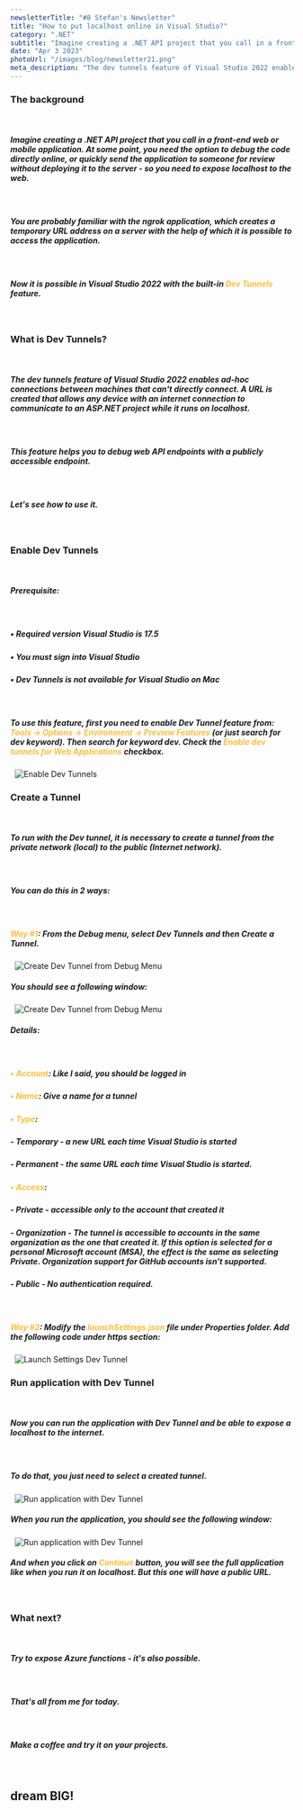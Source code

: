 ```yaml
---
newsletterTitle: "#8 Stefan's Newsletter"
title: "How to put localhost online in Visual Studio?"
category: ".NET"
subtitle: "Imagine creating a .NET API project that you call in a front-end web or mobile application..."
date: "Apr 3 2023"
photoUrl: "/images/blog/newsletter21.png"
meta_description: "The dev tunnels feature of Visual Studio 2022 enables ad-hoc connections between machines that can't directly connect. This feature helps you to debug web API endpoints with a publicly accessible endpoint."
---
```



### The background
&nbsp;
&nbsp;
##### Imagine creating a .NET API project that you call in a front-end web or mobile application. At some point, you need the option to debug the code directly online, or quickly send the application to someone for review without deploying it to the server - so you need to expose localhost to the web.
&nbsp;
##### You are probably familiar with the ngrok application, which creates a temporary URL address on a server with the help of which it is possible to access the application.
&nbsp;
##### Now it is possible in Visual Studio 2022 with the built-in <span style="color: #ffbd39"><b>Dev Tunnels</b></span> feature.
&nbsp;
&nbsp;
### What is Dev Tunnels?
&nbsp;
&nbsp;

##### The dev tunnels feature of Visual Studio 2022 enables ad-hoc connections between machines that can't directly connect. A URL is created that allows any device with an internet connection to communicate to an ASP.NET  project while it runs on localhost.
&nbsp;
##### This feature helps you to debug web API endpoints with a publicly accessible endpoint.
&nbsp;
##### Let's see how to use it.
&nbsp;
&nbsp;
### Enable Dev Tunnels
&nbsp;
&nbsp;

##### Prerequisite:
&nbsp;
##### • Required version Visual Studio is 17.5
##### • You must sign into Visual Studio
##### • Dev Tunnels is not available for Visual Studio on Mac  
&nbsp;
##### To use this feature, first you need to enable Dev Tunnel feature from: <span style="color: #ffbd39"><b>Tools -> Options -> Environment -> Preview Features</b></span> (or just search for dev keyword). Then search for keyword dev. Check the <span style="color: #ffbd39"> <b>Enable dev tunnels for Web Applications</b></span> checkbox.
&nbsp;
![Enable Dev Tunnels](/images/blog/posts/how-to-put-localhost-online-in-visualstudio/enable-dev-tunnels.png)
&nbsp;
&nbsp;
### Create a Tunnel
&nbsp;
&nbsp;

##### To run with the Dev tunnel, it is necessary to create a tunnel from the private network (local) to the public (Internet network).
&nbsp;
##### You can do this in 2 ways:
&nbsp;
##### <span style="color: #ffbd39"><b>Way #1</b></span>: From the Debug menu, select Dev Tunnels and then Create a Tunnel.
&nbsp;
![Create Dev Tunnel from Debug Menu](/images/blog/posts/how-to-put-localhost-online-in-visualstudio/create-dev-tunnel-from-debug-menu.jpg)
&nbsp;
##### You should see a following window:
&nbsp;
![Create Dev Tunnel from Debug Menu](/images/blog/posts/how-to-put-localhost-online-in-visualstudio/account-to-create-dev-tunnel.png)
&nbsp;
##### Details:
&nbsp;
##### <span style="color: #ffbd39"><b>• Account</b></span>: Like I said, you should be logged in
##### <span style="color: #ffbd39"><b>• Name</b></span>: Give a name for a tunnel
##### <span style="color: #ffbd39"><b>• Type</b></span>:
##### - Temporary -  a new URL each time Visual Studio is started
##### - Permanent - the same URL each time Visual Studio is started. 
##### <span style="color: #ffbd39"><b>• Access</b></span>:
##### - Private - accessible only to the account that created it
##### - Organization - The tunnel is accessible to accounts in the same organization as the one that created it. If this option is selected for a personal Microsoft account (MSA), the effect is the same as selecting Private. Organization support for GitHub accounts isn't supported. 
#####  - Public - No authentication required. 
&nbsp;
##### <span style="color: #ffbd39"><b>Way #2</b></span>: Modify the <span style="color: #ffbd39"><b>launchSettings.json</b></span> file under Properties folder. Add the following code under https section: 
&nbsp;
![Launch Settings Dev Tunnel](/images/blog/posts/how-to-put-localhost-online-in-visualstudio/launchsettings-dev-tunnels.png)
&nbsp;
&nbsp;
### Run application with Dev Tunnel
&nbsp;
&nbsp;

##### Now you can run the application with Dev Tunnel and be able to expose a localhost to the internet.
&nbsp;
##### To do that, you just need to select a created tunnel.
&nbsp;
![Run application with Dev Tunnel](/images/blog/posts/how-to-put-localhost-online-in-visualstudio/run-application-with-dev-tunnel.jpg)
&nbsp;
##### When you run the application, you should see the following window:
&nbsp;
![Run application with Dev Tunnel](/images/blog/posts/how-to-put-localhost-online-in-visualstudio/test-dev-tunnels.png)
&nbsp;
##### And when you click on <span style="color: #ffbd39"><b>Continue</b></span> button, you will see the full application like when you run it on localhost. But this one will have a public URL.

&nbsp;
&nbsp;
### What next?
&nbsp;
&nbsp;
##### Try to expose Azure functions - it's also possible.
&nbsp;
##### That's all from me for today.
&nbsp;
##### Make a coffee and try it on your projects.
&nbsp;

## <b > dream BIG! </b>